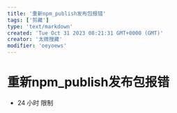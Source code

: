 ```yaml
---
title: '重新npm_publish发布包报错'
tags: ['剪藏']
type: 'text/markdown'
created: 'Tue Oct 31 2023 08:21:31 GMT+0000 (GMT)'
creator: '太微搜藏'
modifier: 'oeyoews'
---
```


# 重新npm_publish发布包报错

* 24 小时 限制
